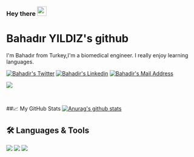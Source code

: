 

### Hey there <img src="https://media.giphy.com/media/hvRJCLFzcasrR4ia7z/giphy.gif" width="25px">
# Bahadır YILDIZ's github
I'm Bahadır from Turkey,I'm a biomedical engineer. I really enjoy learning languages.

  <a href="https://www.twitter.com/BahadrYldzzz/" target="_blank" rel="nofollow"><img alt="Bahadir's Twitter" src="https://img.shields.io/badge/Twitter-1DA1F2??style=flat-square&logo=twitter&logoColor=white" /></a>
  <a href="https://www.linkedin.com/in/bahadır-yıldız-8b8349174/" target="_blank" rel="nofollow"><img alt="Bahadir's Linkedin" src="https://img.shields.io/badge/LinkedIn-0A66C2??style=flat-square&logo=linkedin&logoColor=white" /></a>
  <a href="mailto:bahadiryldz34441@gmail.com" target="_blank" rel="nofollow"><img alt="Bahadir's Mail Address" src="https://img.shields.io/badge/Gmail-F14236??style=flat-square&logo=gmail&logoColor=white" />
</a>

![](https://visitor-badge.glitch.me/badge?page_id=bahadiryldz.bahadiryldz)

<br />

##📈 My GitHub Stats
[![Anurag's github stats](https://github-readme-stats.vercel.app/api?username=bahadiryldz)]()


## 🛠 Languages & Tools 
 
<img src="https://img.shields.io/badge/Python-0b8056??style=flat-square&logo=python&logoColor=white"></img>
<img src="https://img.shields.io/badge/C%23-953DAC??style=flat-square&logo=c-sharp&logoColor=white"></img>
<img src="https://img.shields.io/badge/Java-9E0000??style=flat-square&logo=java&logoColor=white"></img>

